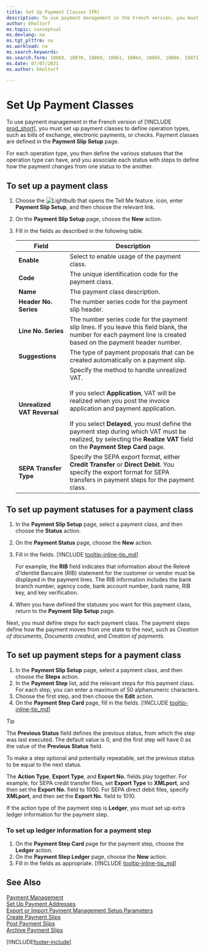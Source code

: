 ```yaml
---
title: Set Up Payment Classes [FR]
description: To use payment management in the French version, you must set up payment classes to define operation types, such as bills of exchange, electronic payments, or checks.
author: bholtorf
ms.topic: conceptual
ms.devlang: na
ms.tgt_pltfrm: na
ms.workload: na
ms.search.keywords:
ms.search.form: 10868, 10870, 10860, 10861, 10864, 10865, 10866, 10871, 10872, 10873, 10874, 10877, 10878, 10879, 10869, 10867, 10882, 10880
ms.date: 07/07/2021
ms.author: bholtorf

---
```

# Set Up Payment Classes

To use payment management in the French version of [!INCLUDE [prod_short](../../includes/prod_short.md)], you must set up payment classes to define operation types, such as bills of exchange, electronic payments, or checks. Payment classes are defined in the **Payment Slip Setup** page.  

For each operation type, you then define the various statuses that the operation type can have, and you associate each status with steps to define how the payment changes from one status to the another.  

## To set up a payment class  

1. Choose the ![Lightbulb that opens the Tell Me feature.](../../media/ui-search/search_small.png "Tell me what you want to do") icon, enter **Payment Slip Setup**, and then choose the relevant link.  
2. On the **Payment Slip Setup** page, choose the **New** action.  
3. Fill in the fields as described in the following table.  

    |Field|Description|  
    |---------------------------------|---------------------------------------|  
    |**Enable**|Select to enable usage of the payment class.|  
    |**Code**|The unique identification code for the payment class.|  
    |**Name**|The payment class description.|  
    |**Header No. Series**|The number series code for the payment slip header.|  
    |**Line No. Series**|The number series code for the payment slip lines. If you leave this field blank, the number for each payment line is created based on the payment header number.|  
    |**Suggestions**|The type of payment proposals that can be created automatically on a payment slip.|  
    |**Unrealized VAT Reversal**|Specify the method to handle unrealized VAT.<br /><br /> If you select **Application**, VAT will be realized when you post the invoice application and payment application.<br /><br /> If you select **Delayed**, you must define the payment step during which VAT must be realized, by selecting the **Realize VAT** field on the **Payment Step Card** page.|  
    |**SEPA Transfer Type**|Specify the SEPA export format, either **Credit Transfer** or **Direct Debit**. You specify the export format for SEPA transfers in payment steps for the payment class.|  

## To set up payment statuses for a payment class  

1. In the **Payment Slip Setup** page, select a payment class, and then choose the **Status** action.  
2. On the **Payment Status** page, choose the **New** action.  
3. Fill in the fields. [!INCLUDE [tooltip-inline-tip_md](../../includes/tooltip-inline-tip_md.md)]  

    For example, the **RIB** field indicates that information about the Relevé d'Identité Bancaire (RIB) statement for the customer or vendor must be displayed in the payment lines. The RIB information includes the bank branch number, agency code, bank account number, bank name, RIB key, and key verification.

4. When you have defined the statuses you want for this payment class, return to the **Payment Slip Setup** page.  

Next, you must define steps for each payment class. The payment steps define how the payment moves from one state to the next, such as *Creation of documents*, *Documents created*, and *Creation of payments*.  

## To set up payment steps for a payment class

1. In the **Payment Slip Setup** page, select a payment class, and then choose the **Steps** action.  
2. In the **Payment Step** list, add the relevant steps for this payment class. For each step, you can enter a maximum of 50 alphanumeric characters.  
3. Choose the first step, and then choose the **Edit** action.  
4. On the **Payment Step Card** page, fill in the fields. [!INCLUDE [tooltip-inline-tip_md](../../includes/tooltip-inline-tip_md.md)]

> [!TIP]
> The **Previous Status** field defines the previous status, from which the step was last executed. The default value is 0, and the first step will have 0 as the value of the **Previous Status** field.
>
> To make a step optional and potentially repeatable, set the  previous status to be equal to the next status.
>
> The **Action Type**, **Export Type**, and **Export No.** fields play together. For example, for SEPA credit transfer files, set **Export Type** to **XMLport**, and then set the **Export No.** field to 1000. For SEPA direct debit files, specify **XMLport**, and then set the **Export No.** field to 1010.

If the action type of the payment step is **Ledger**, you must set up extra ledger information for the payment step.  

### To set up ledger information for a payment step  

1. On the **Payment Step Card** page for the payment step, choose the **Ledger** action.  
2. On the **Payment Step Ledger** page, choose the **New** action.  
3. Fill in the fields as appropriate. [!INCLUDE [tooltip-inline-tip_md](../../includes/tooltip-inline-tip_md.md)]

## See Also

 [Payment Management](payment-management.md)  
 [Set Up Payment Addresses](how-to-set-up-payment-addresses.md)  
 [Export or Import Payment Management Setup Parameters](how-to-export-or-import-payment-management-setup-parameters.md)  
 [Create Payment Slips](how-to-create-payment-slips.md)  
 [Post Payment Slips](how-to-post-payment-slips.md)  
 [Archive Payment Slips](how-to-archive-payment-slips.md)

[!INCLUDE[footer-include](../../includes/footer-banner.md)]